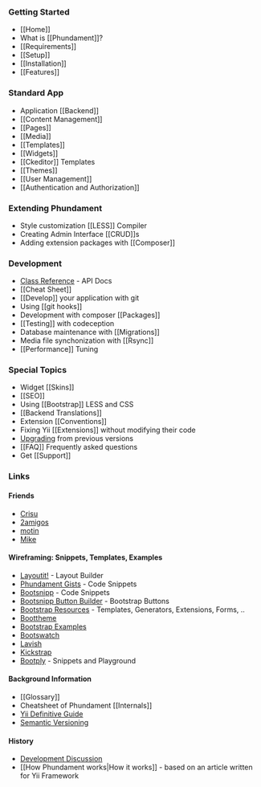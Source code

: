 ### Getting Started

* [[Home]]
* What is [[Phundament]]?
* [[Requirements]]
* [[Setup]]
* [[Installation]]
* [[Features]]

### Standard App

* Application [[Backend]]
* [[Content Management]]
* [[Pages]]
* [[Media]]
* [[Templates]]
* [[Widgets]] 
* [[Ckeditor]] Templates
* [[Themes]]
* [[User Management]]
* [[Authentication and Authorization]]

### Extending Phundament

* Style customization [[LESS]] Compiler
* Creating Admin Interface [[CRUD]]s
* Adding extension packages with [[Composer]] 

### Development

* [Class Reference](http://docs.phundament.com/3.0) - API Docs
* [[Cheat Sheet]]
* [[Develop]] your application with git
* Using [[git hooks]]
* Development with composer [[Packages]]
* [[Testing]] with codeception
* Database maintenance with [[Migrations]]
* Media file synchonization with [[Rsync]]
* [[Performance]] Tuning

### Special Topics

* Widget [[Skins]]
* [[SEO]]
* Using [[Bootstrap]] LESS and CSS
* [[Backend Translations]]
* Extension [[Conventions]]
* Fixing Yii [[Extensions]] without modifying their code
* [Upgrading](https://github.com/phundament/app/blob/master/UPGRADE.md) from previous versions
* [[FAQ]] Frequently asked questions
* Get [[Support]]

### Links

#### Friends

* [Crisu](https://github.com/Crisu83)
* [2amigos](https://github.com/2amigos)
* [motin](https://github.com/motin)
* [Mike](https://github.com/mikehaertl)

#### Wireframing: Snippets, Templates, Examples

* [Layoutit!](http://www.layoutit.com) - Layout Builder
* [Phundament Gists](Gists) - Code Snippets
* [Bootsnipp](http://bootsnipp.com) - Code Snippets
* [Bootsnipp Button Builder](https://bootsnipp.com/buttons) - Bootstrap Buttons
* [Bootstrap Resources](https://bootsnipp.com/resources) - Templates, Generators, Extensions, Forms, ..
* [Boottheme](http://www.boottheme.com)
* [Bootstrap Examples](http://twitter.github.com/bootstrap/getting-started.html#examples)
* [Bootswatch](http://bootswatch.com)
* [Lavish](http://www.lavishbootstrap.com)
* [Kickstrap](http://getkickstrap.com)
* [Bootply](http://bootply.com) - Snippets and Playground


#### Background Information

* [[Glossary]]
* Cheatsheet of Phundament [[Internals]]
* [Yii Definitive Guide](http://www.yiiframework.com/doc/guide/)
* [Semantic Versioning](http://semver.org)

#### History

*  [Development Discussion](http://www.yiiframework.com/forum/index.php?/topic/17591-planning-yii-cms-a-different-approach/)
* [[How Phundament works|How it works]] - based on an article written for Yii Framework
